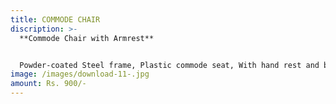 ```yaml
---
title: COMMODE CHAIR
discription: >-
  **Commode Chair with Armrest**


  Powder-coated Steel frame, Plastic commode seat, With hand rest and backrest, Anti-skidding bushes
image: /images/download-11-.jpg
amount: Rs. 900/-
---
```

